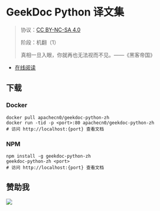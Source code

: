 <!--
    需要填充的占位符：
    
    README.md
    
        GeekDoc Python 译文集：文档中文名
        {nameEn}：文档英文名
        {urlEn}：文档原始链接
        gdpy：域名前缀
        飞龙：负责人名称
        wizardforcel：负责人 Github 用户名
        562826179：负责人 QQ
        geekdoc-python-zh：ApacheCN 的 Github 仓库名称
        geekdoc-python-zh：DockerHub 仓库名称
        geekdoc-python-zh：PYPI 包名称
        geekdoc-python-zh：NPM 包名称
    
    CNAME
    
        gdpy：域名前缀

    index.html
    
        GeekDoc Python 译文集：文档中文名
        #b6459a：显示颜色
        geekdoc-python-zh：ApacheCN 的 Github 仓库名称

    asset/docsify-flygon-footer.js
    
        geekdoc-python-zh：ApacheCN 的 Github 仓库名称
-->

# GeekDoc Python 译文集

> 协议：[CC BY-NC-SA 4.0](http://creativecommons.org/licenses/by-nc-sa/4.0/)
> 
> 阶段：机翻（1）
> 
> 真相一旦入眼，你就再也无法视而不见。——《黑客帝国》

* [在线阅读](https://gdpy.flygon.net)

## 下载

### Docker

```
docker pull apachecn0/geekdoc-python-zh
docker run -tid -p <port>:80 apachecn0/geekdoc-python-zh
# 访问 http://localhost:{port} 查看文档
```

### NPM

```
npm install -g geekdoc-python-zh
geekdoc-python-zh <port>
# 访问 http://localhost:{port} 查看文档
```

## 赞助我

![](https://img-blog.csdnimg.cn/20200112005920729.png)
